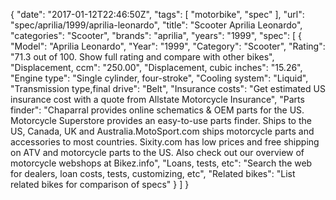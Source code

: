 {
    "date": "2017-01-12T22:46:50Z",
    "tags": [
        "motorbike",
        "spec"
    ],
    "url": "spec\/aprilia\/1999\/aprilia-leonardo",
    "title": "Scooter Aprilia Leonardo",
    "categories": "Scooter",
    "brands": "aprilia",
    "years": "1999",
    "spec": [
        {
            "Model": "Aprilia Leonardo",
            "Year": "1999",
            "Category": "Scooter",
            "Rating": "71.3 out of 100. Show full rating and compare with other bikes",
            "Displacement, ccm": "250.00",
            "Displacement, cubic inches": "15.26",
            "Engine type": "Single cylinder, four-stroke",
            "Cooling system": "Liquid",
            "Transmission type,final drive": "Belt",
            "Insurance costs": "Get estimated US insurance cost with a quote from Allstate Motorcycle Insurance",
            "Parts finder": "Chaparral provides online schematics & OEM parts for the US.   Motorcycle Superstore provides an easy-to-use parts finder. Ships to the US, Canada, UK and Australia.MotoSport.com ships motorcycle parts and accessories to most countries.    Sixity.com has low prices and free shipping on ATV and motorcycle parts to the US. Also check out our overview of motorcycle webshops at Bikez.info",
            "Loans, tests, etc": "Search the web for dealers, loan costs, tests, customizing, etc",
            "Related bikes": "List related bikes for comparison of specs"
        }
    ]
}